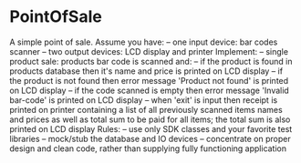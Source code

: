 # PointOfSale
A simple point of sale.
Assume you have:
– one input device: bar codes scanner
– two output devices: LCD display and printer
Implement:
– single product sale: products bar code is scanned and:
– if the product is found in products database then it's name and price is printed on LCD
display
– if the product is not found then error message 'Product not found' is printed on LCD
display
– if the code scanned is empty then error message 'Invalid bar-code' is printed on LCD
display
– when 'exit' is input then receipt is printed on printer containing a list of all previously
scanned items names and prices as well as total sum to be paid for all items; the total sum
is also printed on LCD display
Rules:
– use only SDK classes and your favorite test libraries
– mock/stub the database and IO devices
– concentrate on proper design and clean code, rather than supplying fully functioning
application
